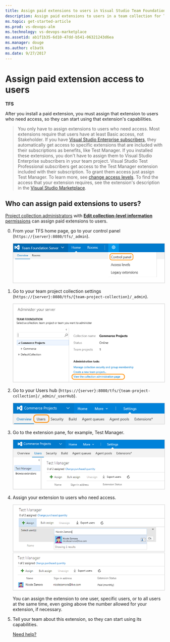```yaml
---
title: Assign paid extensions to users in Visual Studio Team Foundation Server (TFS)
description: Assign paid extensions to users in a team collection for Team Foundation Server
ms.topic: get-started-article
ms.prod: vs-devops-alm
ms.technology: vs-devops-marketplace
ms.assetid: ab1f1b35-6d10-47dd-b541-06321243d6ea
ms.manager: douge
ms.author: elbatk
ms.date: 9/27/2017
---
```


# Assign paid extension access to users

**TFS**

After you install a paid extension, you must assign that extension to users who need access, 
so they can start using that extension's capabilities.

> You only have to assign extensions to users who need access. 
> Most extensions require that users have at least Basic access, 
> not Stakeholder. If you have [Visual Studio Enterprise subscribers](https://marketplace.visualstudio.com/subscriptions), 
> they automatically get access to specific extensions that are included 
> with their subscriptions as benefits, like Test Manager. 
> If you installed these extensions, you don't have to assign 
> them to Visual Studio Enterprise subscribers in your team project. Visual Studio Test Professional subscribers 
> get access to the Test Manager extension included with their subscription. To grant them access just assign Test Manager.
> To learn more, see [change access levels](/vsts/security/change-access-levels).
> To find the access that your extension requires, see the extension's description 
> in the [Visual Studio Marketplace](https://marketplace.visualstudio.com).

## Who can assign paid extensions to users?

[Project collection administrators](../../security/set-project-collection-level-permissions.md) 
with [**Edit collection-level information** permissions](../../security/permissions.md#collection) 
can assign paid extensions to users.

0.  From your TFS home page, go to your control panel (```https://{server}:8080/tfs/_admin```).

    <img alt="Go to TFS settings" src="../../_shared/_img/tfs-server-settings-new.png" style="border: 1px solid #CCCCCC" />

0.  Go to your team project collection settings (```https://{server}:8080/tfs/{team-project-collection}/_admin```).

    <img alt="Go to your team project collection administration page" src="../_img/get-tfs-extensions/connected/view-project-collection-administration-page.png" style="border: 1px solid #CCCCCC" />

0.  Go to your Users hub (```https://{server}:8080/tfs/{team-project-collection}/_admin/_userHub```).

    <img alt="Go to Users hub" src="../../_shared/_img/users-hub-tfs-updated.png" style="border: 1px solid #CCCCCC" />

0.  Go to the extension pane, for example, Test Manager.

    <img alt="Go to extension pane" src="../_img/assign-extensions/assign-extension-no-users-tfs.png" style="border: 1px solid #CCCCCC" />

0.  Assign your extension to users who need access. 

    <img alt="Assign extension to users" src="../_img/assign-extensions/assign-extension-add-one-user-tfs.png" style="border: 1px solid #CCCCCC" />

    <img alt="Extension now assigned" src="../_img/assign-extensions/assign-extension-assigned-basic-tfs.png" style="border: 1px solid #CCCCCC" />

    You can assign the extension to one user, specific users, or to all users at the same time, even going above the number allowed 
    for your extension, if necessary.

0.  Tell your team about this extension, so they can start using its capabilities.

    [Need help?](../tfs-extension-faqs.md#get-support)
